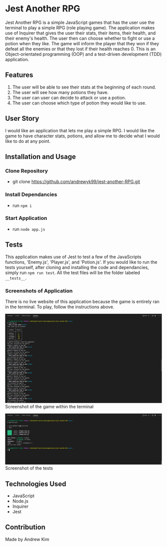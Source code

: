 # Jest Another RPG
Jest Another RPG is a simple JavaScript games that has the user use the terminal to play a simple RPG (role playing game). The application makes use of Inquirer that gives the user their stats, their items, their health, and their enemy's health. The user then can choose whether to fight or use a potion when they like. The game will inform the player that they won if they defeat all the enemies or that they lost if their health reaches 0. This is an Object-orientated programming (OOP) and a test-driven development (TDD) application.

## Features
1. The user will be able to see their stats at the beginning of each round.
2. The user will see how many potions they have.
3. The user can user can decide to attack or use a potion.
4. The user can choose which type of potion they would like to use.

## User Story
I would like an application that lets me play a simple RPG. I would like the game to have character stats, potions, and allow me to decide what I would like to do at any point.

## Installation and Usage
### Clone Repository
* git clone https://github.com/andrewyk99/jest-another-RPG.git

### Install Dependancies
* run `npm i`

### Start Application
* run `node app.js`

## Tests
This application makes use of Jest to test a few of the JavaScripts functions, 'Enemy.js', 'Player.js', and 'Potion.js'. If you would like to run the tests yourself, after cloning and installing the code and dependancies, simply run `npm run test`. All the test files will be the folder labeled `__tests__`.

### Screenshots of Application
There is no live website of this application because the game is entirely ran in the terminal. To play, follow the instructions above.

![screenshot of game](./assets/images/game.png?raw=true "Game")
Screenshot of the game within the terminal

![screenshot of tests](./assets/images/tests.png?raw=true "Tests")
Screenshot of the tests

## Technologies Used
* JavaScript
* Node.js
* Inquirer
* Jest

## Contribution
Made by Andrew Kim

